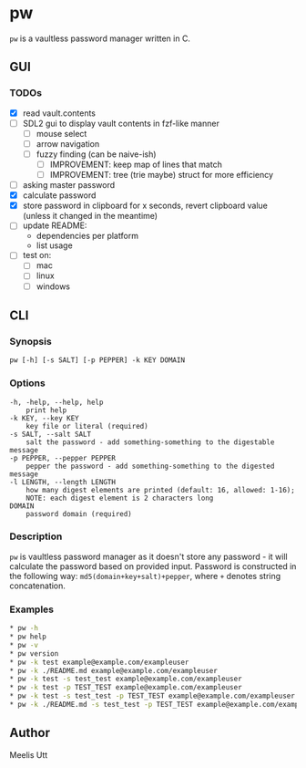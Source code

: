 # pw

`pw` is a vaultless password manager written in C.

## GUI

### TODOs

- [x] read vault.contents
- [ ] SDL2 gui to display vault contents in fzf-like manner
	- [ ] mouse select
	- [ ] arrow navigation
	- [ ] fuzzy finding (can be naive-ish)
		- [ ] IMPROVEMENT: keep map of lines that match
		- [ ] IMPROVEMENT: tree (trie maybe) struct for more efficiency
- [ ] asking master password
- [x] calculate password
- [x] store password in clipboard for x seconds, revert clipboard value (unless it changed in the meantime)
- [ ] update README:
	- dependencies per platform
	- list usage
- [ ] test on:
	- [ ] mac
	- [ ] linux
	- [ ] windows

## CLI

### Synopsis

```text
pw [-h] [-s SALT] [-p PEPPER] -k KEY DOMAIN
```

### Options

```text
-h, -help, --help, help
	print help
-k KEY, --key KEY
	key file or literal (required)
-s SALT, --salt SALT
	salt the password - add something-something to the digestable message
-p PEPPER, --pepper PEPPER
	pepper the password - add something-something to the digested message
-l LENGTH, --length LENGTH
	how many digest elements are printed (default: 16, allowed: 1-16);
	NOTE: each digest element is 2 characters long
DOMAIN
	password domain (required)
```

### Description

`pw` is vaultless password manager as it doesn't store any password - it will calculate the password based on provided input.
Password is constructed in the following way: `md5(domain+key+salt)+pepper`, where `+` denotes string concatenation.

### Examples

```sh
* pw -h
* pw help
* pw -v
* pw version
* pw -k test example@example.com/exampleuser
* pw -k ./README.md example@example.com/exampleuser
* pw -k test -s test_test example@example.com/exampleuser
* pw -k test -p TEST_TEST example@example.com/exampleuser
* pw -k test -s test_test -p TEST_TEST example@example.com/exampleuser
* pw -k ./README.md -s test_test -p TEST_TEST example@example.com/exampleuser
```

## Author

Meelis Utt
